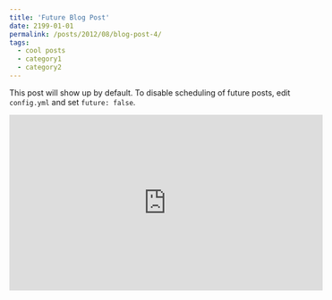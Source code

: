 ```yaml
---
title: 'Future Blog Post'
date: 2199-01-01
permalink: /posts/2012/08/blog-post-4/
tags:
  - cool posts
  - category1
  - category2
---
```


This post will show up by default. To disable scheduling of future posts, edit `config.yml` and set `future: false`. 
<iframe width="560" height="315" src="https://www.youtube.com/embed/IvEUjBwwrLk" title="YouTube video player" frameborder="0" allow="accelerometer; autoplay; clipboard-write; encrypted-media; gyroscope; picture-in-picture" allowfullscreen></iframe>
